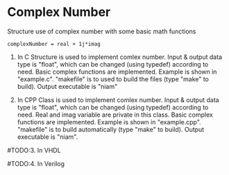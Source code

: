 # Complex Number
Structure use of complex number with some basic math functions

	complexNumber = real + 1j*imag

1. In C
	Structure is used to implement comlex number.
	Input & output data type is "float", which can be changed (using typedef) according to need.
	Basic complex functions are implemented.
	Example is shown in "example.c".
	"makefile" is to used to build the files (type "make" to build).
	Output executable is "niam"

2. In CPP
	Class is used to implement comlex number.
	Input & output data type is "float", which can be changed (using typedef) according to need.
	Real and imag variable are private in this class.
	Basic complex functions are implemented.
	Example is shown in "example.cpp".
	"makefile" is to build automatically (type "make" to build).
	Output executable is "niam".

#TODO:3. In VHDL 

#TODO:4. In Verilog 
